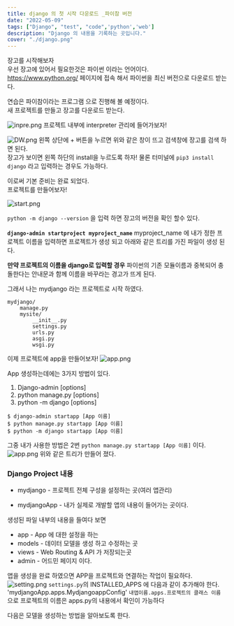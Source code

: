 ```yaml
---
title: django 의 첫 시작 다운로드 _파이참 버전
date: "2022-05-09"
tags: ["Django", "test", "code",'python','web']
description: "Django 의 내용을 기록하는 곳입니다."
cover: "./django.png"
---
```


장고를 시작해보자 <br />
우선 장고에 있어서 필요한것은 파이썬 이라는 언어이다.<br />
https://www.python.org/ 페이지에 접속 해서 파이썬을 최신 버전으로 다운로드 받는다.

연습은 파이참이라는 프로그램 으로 진행해 볼 예정이다.
<br />
새 프로젝트를 만들고 장고를 다운로드 받는다.

![inpre.png](./img/inter.png)
프로젝트 내부에 interpreter 관리에 들어가보자!

![DW.png](./img/down.png)
왼쪽 상단에 + 버튼을 누르면 위와 같은 창이 뜨고 검색창에 장고를 검색 하면 된다.<br />
장고가 보이면 왼쪽 하단의 install을 누르도록 하자!
물론 터미널에 `pip3 install django` 라고 입력하는 경우도 가능하다.
<br />


이로써 기본 준비는 완료 되었다.<br />
프로젝트를 만들어보자!

![start.png](./img/pjstart.png)

`python -m django --version` 을 입력 하면 장고의 버전을 확인 할수 있다.

**`django-admin startproject myproject_name`** myproject_name 에 내가 정한 프로젝트 이름을 입력하면 프로젝트가 생성 되고 아래와 같은 트리를 가진 파일이 생성 된다.

**만약 프로젝트의 이름을 django로 입력할 경우** 파이썬의 기존 모듈이름과 중복되어 충돌한다는 안내문과 함께 이름을 바꾸라는 경고가 뜨게 된다.

그래서 나는 mydjango 라는 프로젝트로 시작 하였다.
 
``` text
mydjango/
    manage.py
    mysite/
        __init__.py
        settings.py
        urls.py
        asgi.py
        wsgi.py
```
이제 프로젝트에 app을 만들어보자!
![app.png](./img/app.png)

App 생성하는데에는 3가지 방법이 있다.

1. Django-admin <command> [options]
2. python manage.py <command> [options]
3. python -m django <command> [options]
```
$ django-admin startapp [App 이름]
$ python manage.py startapp [App 이름]
$ python -m django startapp [App 이름]
```
그중 내가 사용한 방법은 2번 `python manage.py startapp [App 이름]` 이다.
![app.png](./img/tree.png) 
위와 같은 트리가 만들어 졌다.

### Django Project 내용
+ mydjango - 프로젝트 전체 구성을 설정하는 곳(여러 앱관리)

+ mydjangoApp - 내가 실제로 개발할 앱의 내용이 들어가는 곳이다.

생성된 파일 내부의 내용을 들여다 보면

* app - App 에 대한 설정을 하는 
* models - 데이터 모델을 생성 하고 수정하는 곳
* views - Web Routing & API 가 저장되는곳
* admin - 어드민 페이지 이다.

앱을 생성을 완료 하였으면 APP을 프로젝트와 연결하는 작업이 필요하다.
![setting.png](./img/set.png) 
`settings.py`의 INSTALLED_APPS 에 다음과 같이 추가해야 한다.
'mydjangoApp.apps.MydjangoappConfig' `내앱이름.apps.프로젝트의 클래스 이름` 으로 프로젝트의 이름은 apps.py의 내용에서 확인이 가능하다

다음은 모델을 생성하는 방법을 알아보도록 한다.